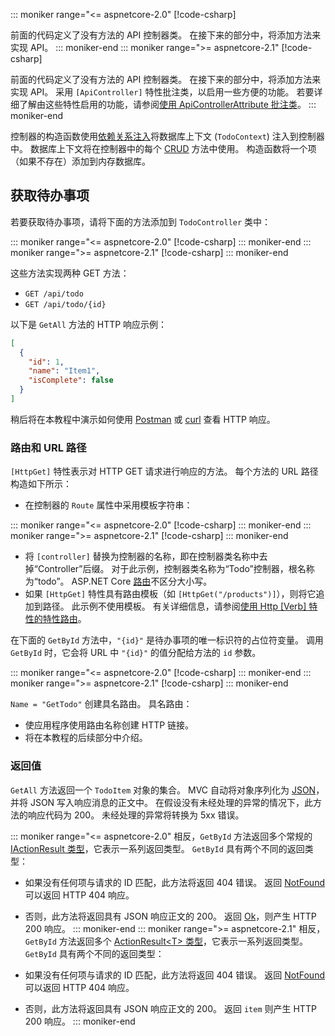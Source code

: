 ::: moniker range="<= aspnetcore-2.0"
[!code-csharp[](../../tutorials/first-web-api/samples/2.0/TodoApi/Controllers/TodoController2.cs?name=snippet_todo1)]

前面的代码定义了没有方法的 API 控制器类。 在接下来的部分中，将添加方法来实现 API。
::: moniker-end
::: moniker range=">= aspnetcore-2.1"
[!code-csharp[](../../tutorials/first-web-api/samples/2.1/TodoApi/Controllers/TodoController2.cs?name=snippet_todo1)]

前面的代码定义了没有方法的 API 控制器类。 在接下来的部分中，将添加方法来实现 API。 采用 `[ApiController]` 特性批注类，以启用一些方便的功能。 若要详细了解由这些特性启用的功能，请参阅[使用 ApiControllerAttribute 批注类](xref:web-api/index#annotate-class-with-apicontrollerattribute)。
::: moniker-end

控制器的构造函数使用[依赖关系注入](xref:fundamentals/dependency-injection)将数据库上下文 (`TodoContext`) 注入到控制器中。 数据库上下文将在控制器中的每个 [CRUD](https://wikipedia.org/wiki/Create,_read,_update_and_delete) 方法中使用。 构造函数将一个项（如果不存在）添加到内存数据库。

## <a name="get-to-do-items"></a>获取待办事项

若要获取待办事项，请将下面的方法添加到 `TodoController` 类中：

::: moniker range="<= aspnetcore-2.0"
[!code-csharp[](../../tutorials/first-web-api/samples/2.0/TodoApi/Controllers/TodoController.cs?name=snippet_GetAll)]
::: moniker-end
::: moniker range=">= aspnetcore-2.1"
[!code-csharp[](../../tutorials/first-web-api/samples/2.1/TodoApi/Controllers/TodoController.cs?name=snippet_GetAll)]
::: moniker-end

这些方法实现两种 GET 方法：

* `GET /api/todo`
* `GET /api/todo/{id}`

以下是 `GetAll` 方法的 HTTP 响应示例：

```json
[
  {
    "id": 1,
    "name": "Item1",
    "isComplete": false
  }
]
```

稍后将在本教程中演示如何使用 [Postman](https://www.getpostman.com/) 或 [curl](https://developer.apple.com/legacy/library/documentation/Darwin/Reference/ManPages/man1/curl.1.html) 查看 HTTP 响应。

### <a name="routing-and-url-paths"></a>路由和 URL 路径

`[HttpGet]` 特性表示对 HTTP GET 请求进行响应的方法。 每个方法的 URL 路径构造如下所示：

* 在控制器的 `Route` 属性中采用模板字符串：

::: moniker range="<= aspnetcore-2.0"
[!code-csharp[](../../tutorials/first-web-api/samples/2.0/TodoApi/Controllers/TodoController.cs?name=TodoController&highlight=3)]
::: moniker-end
::: moniker range=">= aspnetcore-2.1"
[!code-csharp[](../../tutorials/first-web-api/samples/2.1/TodoApi/Controllers/TodoController.cs?name=TodoController&highlight=3)]
::: moniker-end

* 将 `[controller]` 替换为控制器的名称，即在控制器类名称中去掉“Controller”后缀。 对于此示例，控制器类名称为“Todo”控制器，根名称为“todo”。 ASP.NET Core [路由](xref:mvc/controllers/routing)不区分大小写。
* 如果 `[HttpGet]` 特性具有路由模板（如 `[HttpGet("/products")]`），则将它追加到路径。 此示例不使用模板。 有关详细信息，请参阅[使用 Http [Verb] 特性的特性路由](xref:mvc/controllers/routing#attribute-routing-with-httpverb-attributes)。

在下面的 `GetById` 方法中，`"{id}"` 是待办事项的唯一标识符的占位符变量。 调用 `GetById` 时，它会将 URL 中 `"{id}"` 的值分配给方法的 `id` 参数。

::: moniker range="<= aspnetcore-2.0"
[!code-csharp[](../../tutorials/first-web-api/samples/2.0/TodoApi/Controllers/TodoController.cs?name=snippet_GetByID&highlight=1-2)]
::: moniker-end
::: moniker range=">= aspnetcore-2.1"
[!code-csharp[](../../tutorials/first-web-api/samples/2.1/TodoApi/Controllers/TodoController.cs?name=snippet_GetByID&highlight=1-2)]
::: moniker-end

`Name = "GetTodo"` 创建具名路由。 具名路由：

* 使应用程序使用路由名称创建 HTTP 链接。
* 将在本教程的后续部分中介绍。

### <a name="return-values"></a>返回值

`GetAll` 方法返回一个 `TodoItem` 对象的集合。 MVC 自动将对象序列化为 [JSON](https://www.json.org/)，并将 JSON 写入响应消息的正文中。 在假设没有未经处理的异常的情况下，此方法的响应代码为 200。 未经处理的异常将转换为 5xx 错误。

::: moniker range="<= aspnetcore-2.0"
相反，`GetById` 方法返回多个常规的 [IActionResult 类型](xref:web-api/action-return-types#iactionresult-type)，它表示一系列返回类型。 `GetById` 具有两个不同的返回类型：

* 如果没有任何项与请求的 ID 匹配，此方法将返回 404 错误。 返回 [NotFound](/dotnet/api/microsoft.aspnetcore.mvc.controllerbase.notfound) 可以返回 HTTP 404 响应。
* 否则，此方法将返回具有 JSON 响应正文的 200。 返回 [Ok](/dotnet/api/microsoft.aspnetcore.mvc.controllerbase.ok)，则产生 HTTP 200 响应。
::: moniker-end
::: moniker range=">= aspnetcore-2.1"
相反，`GetById` 方法返回多个 [ActionResult\<T> 类型](xref:web-api/action-return-types#actionresultt-type)，它表示一系列返回类型。 `GetById` 具有两个不同的返回类型：

* 如果没有任何项与请求的 ID 匹配，此方法将返回 404 错误。 返回 [NotFound](/dotnet/api/microsoft.aspnetcore.mvc.controllerbase.notfound) 可以返回 HTTP 404 响应。
* 否则，此方法将返回具有 JSON 响应正文的 200。 返回 `item` 则产生 HTTP 200 响应。
::: moniker-end
